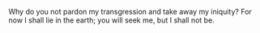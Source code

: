 Why do you not pardon my transgression and take away my iniquity? For now I shall lie in the earth; you will seek me, but I shall not be.
